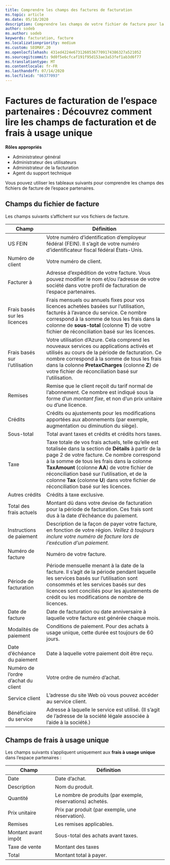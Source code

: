 ```yaml
---
title: Comprendre les champs des factures de facturation
ms.topic: article
ms.date: 05/18/2020
description: Comprendre les champs de votre fichier de facture pour la facturation de l’espace partenaires.
author: sodeb
ms.author: sodeb
keywords: facturation, facture
ms.localizationpriority: medium
ms.custom: SEOMAY.20
ms.openlocfilehash: 431ed4224e67312605367709174386327a521052
ms.sourcegitcommit: 9d0f5e6cfcaf191f95d153ae3a53fef1ab3d6f77
ms.translationtype: MT
ms.contentlocale: fr-FR
ms.lasthandoff: 07/14/2020
ms.locfileid: "86377093"
---
```

# <a name="partner-center-billing-invoices---learn-how-to-read-the-billing-and-one-time-charge-fields"></a>Factures de facturation de l’espace partenaires : Découvrez comment lire les champs de facturation et de frais à usage unique

**Rôles appropriés**

- Administrateur général
- Administrateur des utilisateurs
- Administrateur de la facturation
- Agent du support technique

Vous pouvez utiliser les tableaux suivants pour comprendre les champs des fichiers de facture de l’espace partenaires.

## <a name="invoice-file-fields"></a>Champs du fichier de facture

Les champs suivants s’affichent sur vos fichiers de facture.

| Champ | Définition |
| ----- | ---------- |
| US FEIN | Votre numéro d’identification d’employeur fédéral (FEIN). Il s’agit de votre numéro d’identificateur fiscal fédéral États-Unis. |
| Numéro de client | Votre numéro de client. |
| Facturer à | Adresse d’expédition de votre facture. Vous pouvez modifier le nom et/ou l’adresse de votre société dans votre profil de facturation de l’espace partenaires. |
| Frais basés sur les licences | Frais mensuels ou annuels fixes pour vos licences achetées basées sur l’utilisation, facturés à l’avance du service. Ce nombre correspond à la somme de tous les frais dans la colonne de **sous-total** (colonne **T**) de votre fichier de réconciliation basé sur les licences. |
| Frais basés sur l’utilisation | Votre utilisation d’Azure. Cela comprend les nouveaux services ou applications activés et utilisés au cours de la période de facturation. Ce nombre correspond à la somme de tous les frais dans la colonne **PretaxCharges** (colonne **Z**) de votre fichier de réconciliation basé sur l’utilisation. |
| Remises | Remise que le client reçoit du tarif normal de l’abonnement. Ce nombre est indiqué sous la forme d’un *montant fixe*, et non d’un prix unitaire ou d’une licence. |
| Crédits | Crédits ou ajustements pour les modifications apportées aux abonnements (par exemple, augmentation ou diminution du siège). |
| Sous-total | Total avant taxes et crédits et crédits hors taxes. |
| Taxe | Taxe totale de vos frais actuels, telle qu’elle est totalisée dans la section de **Détails** à partir de la page 2 de votre facture. Ce nombre correspond à la somme de tous les frais dans la colonne **TaxAmount** (colonne **AA**) de votre fichier de réconciliation basé sur l’utilisation, et de la colonne **Tax** (colonne **U**) dans votre fichier de réconciliation basé sur les licences. |
| Autres crédits | Crédits à taxe exclusive. |
| Total des frais actuels | Montant dû dans votre devise de facturation pour la période de facturation. Ces frais sont dus à la date d’échéance du paiement. |
| Instructions de paiement | Description de la façon de payer votre facture, en fonction de votre région. *Veillez à toujours inclure votre numéro de facture lors de l’exécution d’un paiement.* |
| Numéro de facture | Numéro de votre facture. |
| Période de facturation | Période mensuelle menant à la date de la facture. Il s’agit de la période pendant laquelle les services basés sur l’utilisation sont consommés et les services basés sur des licences sont conciliés pour les ajustements de crédit ou les modifications de nombre de licences. |
| Date de facture | Date de facturation ou date anniversaire à laquelle votre facture est générée chaque mois. |
| Modalités de paiement | Conditions de paiement. Pour des achats à usage unique, cette durée est toujours de 60 jours. |
| Date d’échéance du paiement | Date à laquelle votre paiement doit être reçu. |
| Numéro de l’ordre d’achat du client | Votre ordre de numéro d’achat. |
| Service client | L’adresse du site Web où vous pouvez accéder au service client. |
| Bénéficiaire du service | Adresse à laquelle le service est utilisé. (Il s’agit de l’adresse de la société légale associée à l’aide à la société.) |

## <a name="one-time-charges-fields"></a>Champs de frais à usage unique

Les champs suivants s’appliquent uniquement aux **frais à usage unique** dans l’espace partenaires :

| Champ | Définition |
| ----- | ---------- |
| Date | Date d’achat. |
| Description | Nom du produit. |
| Quantité | Le nombre de produits (par exemple, réservations) achetés. |
| Prix unitaire | Prix par produit (par exemple, une réservation). |
| Remises | Les remises applicables. |
| Montant avant impôt | Sous-total des achats avant taxes. |
| Taxe de vente | Montant des taxes |
| Total | Montant total à payer. |
